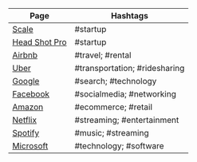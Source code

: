 

| Page                                 | Hashtags                      |
| ------------------------------------ | ----------------------------- |
| [Scale](https://www.scale.ai)                | #startup                      |
| [Head Shot Pro](https://www.headshotpro.com) | #startup                      |
| [Airbnb](https://www.airbnb.com)             | #travel; #rental              |
| [Uber](https://www.uber.com)                 | #transportation; #ridesharing |
| [Google](https://www.google.com)             | #search; #technology          |
| [Facebook](https://www.facebook.com)         | #socialmedia; #networking     |
| [Amazon](https://www.amazon.com)             | #ecommerce; #retail           |
| [Netflix](https://www.netflix.com)           | #streaming; #entertainment    |
| [Spotify](https://www.spotify.com)           | #music; #streaming            |
| [Microsoft](https://www.microsoft.com)       | #technology; #software        |